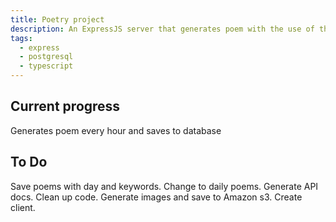 ```yaml
---
title: Poetry project 
description: An ExpressJS server that generates poem with the use of the OpenAI API
tags:
  - express
  - postgresql
  - typescript
---
```


## Current progress

Generates poem every hour and saves to database

## To Do

Save poems with day and keywords.
Change to daily poems.
Generate API docs.
Clean up code.
Generate images and save to Amazon s3.
Create client.
